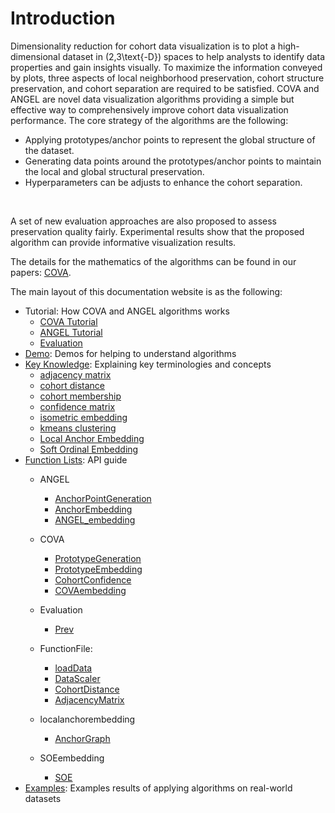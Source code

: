 # Introduction

Dimensionality reduction for cohort data visualization is to plot a high-dimensional dataset in \(2,3\text{-D}\) spaces to help analysts to identify data properties and gain insights visually. To maximize the information conveyed by plots, three aspects of local neighborhood preservation, cohort structure preservation, and cohort separation are required to be satisfied. COVA and ANGEL are novel data visualization algorithms providing a simple but effective way to comprehensively improve cohort data visualization performance. The core strategy of the algorithms are the following:


- Applying prototypes/anchor points to represent the global structure of the dataset.
- Generating data points around the prototypes/anchor points to maintain the local and global structural preservation.
- Hyperparameters can be adjusts to enhance the cohort separation.
   
&nbsp;

A set of new evaluation approaches are also proposed to assess preservation quality fairly. Experimental results show that the proposed algorithm can provide informative visualization results.

The details for the mathematics of the algorithms can be found in our papers: [COVA](https://ieeexplore.ieee.org/abstract/document/7949023).


The main layout of this documentation website is as the following:


- Tutorial: How COVA and ANGEL algorithms works
    - [COVA Tutorial](COVATutorial.md)
    - [ANGEL Tutorial](PageUnderConstruction.md)
    - [Evaluation](PageUnderConstruction.md)
- [Demo](Demo.md): Demos for helping to understand algorithms
- [Key Knowledge](KeyKnowledges.md): Explaining key terminologies and concepts
    - [adjacency matrix](./KeyKnowledge/adjacencymatrix.md)
    - [cohort distance](./KeyKnowledge/cohortdistance.md)
    - [cohort membership](./KeyKnowledge/cohortmembership.md)
    - [confidence matrix](./KeyKnowledge/confidencematrix.md)
    - [isometric embedding](./KeyKnowledge/isometricembedding.md)
    - [kmeans clustering](./KeyKnowledge/kmeansclustering.md)
    - [Local Anchor Embedding](./KeyKnowledge/localAnchorEmbedding.md)
    - [Soft Ordinal Embedding](./KeyKnowledge/softOrdinalEmbedding.md)
- [Function Lists](FunctionLists.md): API guide
    - ANGEL
        - [AnchorPointGeneration](PageUnderConstruction.md)
        - [AnchorEmbedding](PageUnderConstruction.md)
        - [ANGEL_embedding](PageUnderConstruction.md)

    - COVA
        - [PrototypeGeneration](./FunctionList/PrototypeGeneration.md)
        - [PrototypeEmbedding](./FunctionList/PrototypeEmbedding.md)
        - [CohortConfidence](./FunctionList/CohortConfidence.md)
        - [COVAembedding](./FunctionList/COVAembedding.md)
    - Evaluation
        - [Prev](PageUnderConstruction.md)
    - FunctionFile:
        - [loadData](./FunctionList/loadData.md)
        - [DataScaler](./FunctionList/DataScaler.md)
        - [CohortDistance](./FunctionList/CohortDistance.md)
        - [AdjacencyMatrix](./FunctionList/AdjacencyMatrix.md)
    - localanchorembedding
        - [AnchorGraph](./FunctionList/AnchorGraph.md)
    - SOEembedding
        - [SOE](./FunctionList/SOE.md)
- [Examples](PageUnderConstruction.md): Examples results of applying algorithms on real-world datasets
